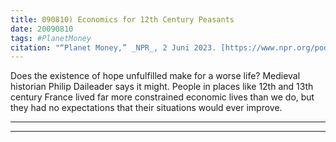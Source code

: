 ```yaml
---
title: 090810) Economics for 12th Century Peasants
date: 20090810
tags: #PlanetMoney
citation: "“Planet Money,” _NPR_, 2 Juni 2023. [https://www.npr.org/podcasts/510289/planet-money](https://www.npr.org/podcasts/510289/planet-money) (diakses 4 Juni 2023)."
---
```


Does the existence of hope unfulfilled make for a worse life? Medieval historian Philip Daileader says it might. People in places like 12th and 13th century France lived far more constrained economic lives than we do, but they had no expectations that their situations would ever improve.

----



----
